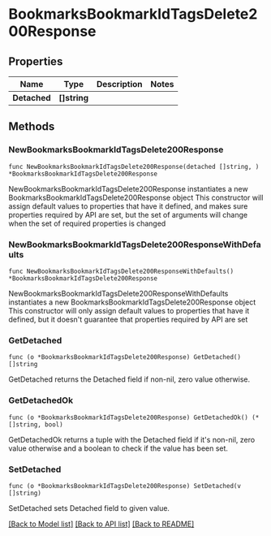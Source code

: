 # BookmarksBookmarkIdTagsDelete200Response

## Properties

Name | Type | Description | Notes
------------ | ------------- | ------------- | -------------
**Detached** | **[]string** |  | 

## Methods

### NewBookmarksBookmarkIdTagsDelete200Response

`func NewBookmarksBookmarkIdTagsDelete200Response(detached []string, ) *BookmarksBookmarkIdTagsDelete200Response`

NewBookmarksBookmarkIdTagsDelete200Response instantiates a new BookmarksBookmarkIdTagsDelete200Response object
This constructor will assign default values to properties that have it defined,
and makes sure properties required by API are set, but the set of arguments
will change when the set of required properties is changed

### NewBookmarksBookmarkIdTagsDelete200ResponseWithDefaults

`func NewBookmarksBookmarkIdTagsDelete200ResponseWithDefaults() *BookmarksBookmarkIdTagsDelete200Response`

NewBookmarksBookmarkIdTagsDelete200ResponseWithDefaults instantiates a new BookmarksBookmarkIdTagsDelete200Response object
This constructor will only assign default values to properties that have it defined,
but it doesn't guarantee that properties required by API are set

### GetDetached

`func (o *BookmarksBookmarkIdTagsDelete200Response) GetDetached() []string`

GetDetached returns the Detached field if non-nil, zero value otherwise.

### GetDetachedOk

`func (o *BookmarksBookmarkIdTagsDelete200Response) GetDetachedOk() (*[]string, bool)`

GetDetachedOk returns a tuple with the Detached field if it's non-nil, zero value otherwise
and a boolean to check if the value has been set.

### SetDetached

`func (o *BookmarksBookmarkIdTagsDelete200Response) SetDetached(v []string)`

SetDetached sets Detached field to given value.



[[Back to Model list]](../README.md#documentation-for-models) [[Back to API list]](../README.md#documentation-for-api-endpoints) [[Back to README]](../README.md)


